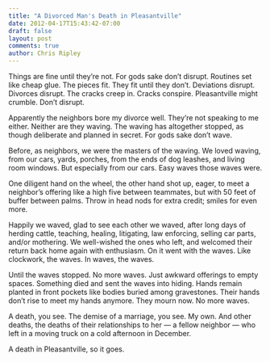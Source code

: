 ```yaml
---
title: "A Divorced Man's Death in Pleasantville"
date: 2012-04-17T15:43:42-07:00
draft: false
layout: post
comments: true
author: Chris Ripley
---
```

Things are fine until they’re not. For gods sake don’t disrupt. Routines set like cheap glue. The pieces fit. They fit until they don’t. Deviations disrupt. Divorces disrupt. The cracks creep in. Cracks conspire. Pleasantville might crumble. Don’t disrupt.

Apparently the neighbors bore my divorce well. They’re not speaking to me either. Neither are they waving. The waving has altogether stopped, as though deliberate and planned in secret. For gods sake don’t wave.

Before, as neighbors, we were the masters of the waving. We loved waving, from our cars, yards, porches, from the ends of dog leashes, and living room windows. But especially from our cars. Easy waves those waves were.  

One diligent hand on the wheel, the other hand shot up, eager, to meet a neighbor’s offering like a high five between teammates, but with 50 feet of buffer between palms. Throw in head nods for extra credit; smiles for even more.

Happily we waved, glad to see each other we waved, after long days of herding cattle, teaching, healing, litigating, law enforcing, selling car parts, and/or mothering.  We well-wished the ones who left, and welcomed their return back home again with enthusiasm. On it went with the waves. Like clockwork, the waves. In waves, the waves. 

Until the waves stopped. No more waves. Just awkward offerings to empty spaces. Something died and sent the waves into hiding. Hands remain planted in front pockets like bodies buried among gravestones. Their hands don’t rise to meet my hands anymore. They mourn now. No more waves.

A death, you see. The demise of a marriage, you see. My own. And other deaths, the deaths of their relationships to her — a fellow neighbor — who left in a moving truck on a cold afternoon in December.

A death in Pleasantville, so it goes.
